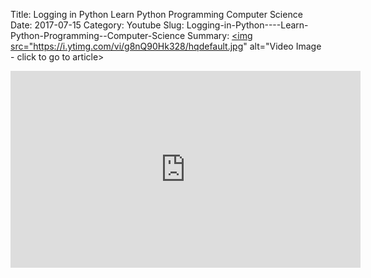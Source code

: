 Title: Logging in Python    Learn Python Programming  Computer Science
Date: 2017-07-15
Category: Youtube
Slug: Logging-in-Python----Learn-Python-Programming--Computer-Science
Summary: <a href="/Logging-in-Python----Learn-Python-Programming--Computer-Science.html"><img src="https://i.ytimg.com/vi/g8nQ90Hk328/hqdefault.jpg" alt="Video Image - click to go to article></a>

<iframe width="560" height="315" src="https://www.youtube.com/embed/g8nQ90Hk328" title="YouTube video player" frameborder="0" allow="accelerometer; autoplay; clipboard-write; encrypted-media; gyroscope; picture-in-picture" allowfullscreen></iframe>

